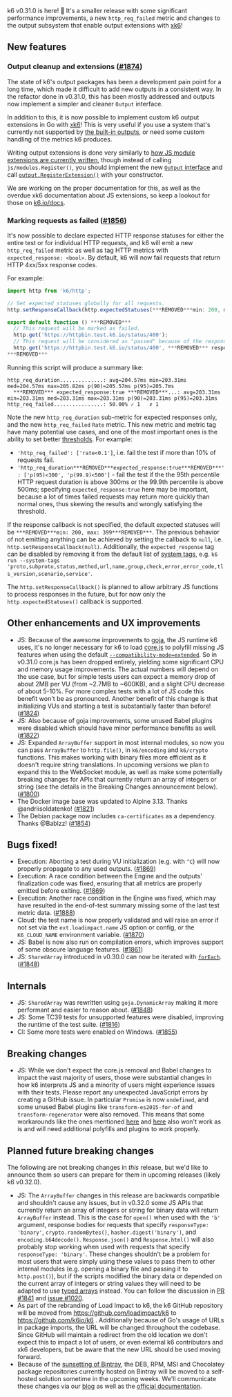 k6 v0.31.0 is here! :tada: It's a smaller release with some significant performance improvements, a new `http_req_failed` metric and changes to the output subsystem that enable output extensions with [xk6](https://github.com/k6io/xk6)!

## New features

### Output cleanup and extensions ([#1874](https://github.com/loadimpact/k6/pull/1874))

The state of k6's output packages has been a development pain point for a long time, which made it difficult to add new outputs in a consistent way. In the refactor done in v0.31.0, this has been mostly addressed and outputs now implement a simpler and cleaner `Output` interface.

In addition to this, it is now possible to implement custom k6 output extensions in Go with [xk6](https://github.com/k6io/xk6)! This is very useful if you use a system that's currently not supported by [the built-in outputs](https://k6.io/docs/getting-started/results-output), or need some custom handling of the metrics k6 produces.

Writing output extensions is done very similarly to [how JS module extensions are currently written](https://k6.io/blog/extending-k6-with-xk6), though instead of calling `js/modules.Register()`, you should implement the new [`Output` interface](https://github.com/loadimpact/k6/blob/2036baeaa83d76ce17aae95fef7e78e3ef24c735/output/types.go#L51-L74) and call [`output.RegisterExtension()`](https://github.com/loadimpact/k6/blob/2036baeaa83d76ce17aae95fef7e78e3ef24c735/output/extensions.go#L47) with your constructor.

We are working on the proper documentation for this, as well as the overdue xk6 documentation about JS extensions, so keep a lookout for those on [k6.io/docs](https://k6.io/docs/).


### Marking requests as failed ([#1856](https://github.com/loadimpact/k6/pull/1856))

It's now possible to declare expected HTTP response statuses for either the entire test or for individual HTTP requests, and k6 will emit a new `http_req_failed` metric as well as tag HTTP metrics with `expected_response: <bool>`. By default, k6 will now fail requests that return HTTP 4xx/5xx response codes.

For example:

```javascript
import http from 'k6/http';

// Set expected statuses globally for all requests.
http.setResponseCallback(http.expectedStatuses(***REMOVED***min: 200, max: 399***REMOVED***, 418));

export default function () ***REMOVED***
  // This request will be marked as failed.
  http.get('https://httpbin.test.k6.io/status/400');
  // This request will be considered as "passed" because of the responseCallback override.
  http.get('https://httpbin.test.k6.io/status/400', ***REMOVED*** responseCallback: http.expectedStatuses(400) ***REMOVED***);
***REMOVED***
```

Running this script will produce a summary like:

```
http_req_duration..............: avg=204.57ms min=203.31ms med=204.57ms max=205.82ms p(90)=205.57ms p(95)=205.7ms
  ***REMOVED*** expected_response:true ***REMOVED***...: avg=203.31ms min=203.31ms med=203.31ms max=203.31ms p(90)=203.31ms p(95)=203.31ms
http_req_failed................: 50.00% ✓ 1   ✗ 1
```

Note the new `http_req_duration` sub-metric for expected responses only, and the new `http_req_failed` `Rate` metric. This new metric and metric tag have many potential use cases, and one of the most important ones is the ability to set better [thresholds](https://k6.io/docs/using-k6/thresholds). For example:
- `'http_req_failed': ['rate<0.1']`, i.e. fail the test if more than 10% of requests fail.
- `'http_req_duration***REMOVED***expected_response:true***REMOVED***': ['p(95)<300', 'p(99.9)<500']` - fail the test if the the 95th percentile HTTP request duration is above 300ms or the 99.9th percentile is above 500ms; specifying `expected_response:true` here may be important, because a lot of times failed requests may return more quickly than normal ones, thus skewing the results and wrongly satisfying the threshold.

If the response callback is not specified, the default expected statuses will be `***REMOVED***min: 200, max: 399***REMOVED***`. The previous behavior of not emitting anything can be achieved by setting the callback to `null`, i.e. `http.setResponseCallback(null)`. Additionally, the `expected_response` tag can be disabled by removing it from the default list of [system tags](https://k6.io/docs/using-k6/options#system-tags), e.g. `k6 run --system-tags 'proto,subproto,status,method,url,name,group,check,error,error_code,tls_version,scenario,service'`.

The `http.setResponseCallback()` is planned to allow arbitrary JS functions to process responses in the future, but for now only the `http.expectedStatuses()` callback is supported.


## Other enhancements and UX improvements

- JS: Because of the awesome improvements to [goja](https://github.com/dop251/goja), the JS runtime k6 uses, it's no longer necessary for k6 to load [core.js](https://github.com/zloirock/core-js) to polyfill missing JS features when using the default [`--compatibility-mode=extended`](https://k6.io/docs/using-k6/javascript-compatibility-mode). So in v0.31.0 core.js has been dropped entirely, yielding some significant CPU and memory usage improvements. The actual numbers will depend on the use case, but for simple tests users can expect a memory drop of about 2MB per VU (from ~2.7MB to ~600KB), and a slight CPU decrease of about 5-10%. For more complex tests with a lot of JS code this benefit won't be as pronounced. Another benefit of this change is that initializing VUs and starting a test is substantially faster than before! ([#1824](https://github.com/loadimpact/k6/pull/1824))
- JS: Also because of goja improvements, some unused Babel plugins were disabled which should have minor performance benefits as well. ([#1822](https://github.com/loadimpact/k6/pull/1822))
- JS: Expanded `ArrayBuffer` support in most internal modules, so now you can pass `ArrayBuffer` to `http.file()`, in `k6/encoding` and `k6/crypto` functions. This makes working with binary files more efficient as it doesn't require string translations. In upcoming versions we plan to expand this to the WebSocket module, as well as make some potentially breaking changes for APIs that currently return an array of integers or string (see the details in the Breaking Changes announcement below). ([#1800](https://github.com/loadimpact/k6/pull/1800))
- The Docker image base was updated to Alpine 3.13. Thanks @andriisoldatenko! ([#1821](https://github.com/loadimpact/k6/pull/1821))
- The Debian package now includes `ca-certificates` as a dependency. Thanks @Bablzz! ([#1854](https://github.com/loadimpact/k6/pull/1854))


## Bugs fixed!

- Execution: Aborting a test during VU initialization (e.g. with `^C`) will now properly propagate to any used outputs. ([#1869](https://github.com/loadimpact/k6/pull/1869))
- Execution: A race condition between the Engine and the outputs' finalization code was fixed, ensuring that all metrics are properly emitted before exiting. ([#1869](https://github.com/loadimpact/k6/pull/1869))
- Execution: Another race condition in the Engine was fixed, which may have resulted in the end-of-test summary missing some of the last test metric data. ([#1888](https://github.com/loadimpact/k6/pull/1888))
- Cloud: the test name is now properly validated and will raise an error if not set via the `ext.loadimpact.name` JS option or config, or the `K6_CLOUD_NAME` environment variable. ([#1870](https://github.com/loadimpact/k6/pull/1870))
- JS: Babel is now also run on compilation errors, which improves support of some obscure language features. ([#1861](https://github.com/loadimpact/k6/pull/1861))
- JS: `SharedArray` introduced in v0.30.0 can now be iterated with [`forEach`](https://developer.mozilla.org/en-US/docs/Web/JavaScript/Reference/Global_Objects/Array/forEach). ([#1848](https://github.com/loadimpact/k6/pull/1848))


## Internals

- JS: `SharedArray` was rewritten using `goja.DynamicArray` making it more performant and easier to reason about. ([#1848](https://github.com/loadimpact/k6/pull/1848))
- JS: Some TC39 tests for unsupported features were disabled, improving the runtime of the test suite. ([#1816](https://github.com/loadimpact/k6/pull/1816))
- CI: Some more tests were enabled on Windows. ([#1855](https://github.com/loadimpact/k6/pull/1855))


## Breaking changes

- JS: While we don't expect the core.js removal and Babel changes to impact the vast majority of users, those were substantial changes in how k6 interprets JS and a minority of users might experience issues with their tests. Please report any unexpected JavaScript errors by creating a GitHub issue. In particular `Promise` is now `undefined`, and some unused Babel plugins like `transform-es2015-for-of` and `transform-regenerator` were also removed. This means that some workarounds like the ones mentioned [here](https://github.com/loadimpact/k6/issues/779#issuecomment-674311032) and [here](https://stackoverflow.com/a/65849645/96213) also won't work as is and will need additional polyfills and plugins to work properly.

## Planned future breaking changes

The following are not breaking changes in _this_ release, but we'd like to announce them so users can prepare for them in upcoming releases (likely k6 v0.32.0).

- JS: The `ArrayBuffer` changes in this release are backwards compatible and shouldn't cause any issues, but in v0.32.0 some JS APIs that currently return an array of integers or string for binary data will return `ArrayBuffer` instead. This is the case for `open()` when used with the `'b'` argument, response bodies for requests that specify `responseType: 'binary'`, `crypto.randomBytes()`, `hasher.digest('binary')`, and `encoding.b64decode()`. `Response.json()` and `Response.html()` will also probably stop working when used with requests that specify `responseType: 'binary'`. These changes shouldn't be a problem for most users that were simply using these values to pass them to other internal modules (e.g. opening a binary file and passing it to `http.post()`), but if the scripts modified the binary data or depended on the current array of integers or string values they will need to be adapted to use [typed arrays](https://developer.mozilla.org/en-US/docs/Web/JavaScript/Typed_arrays) instead. You can follow the discussion in [PR #1841](https://github.com/loadimpact/k6/pull/1841) and [issue #1020](https://github.com/loadimpact/k6/issues/1020).
- As part of the rebranding of Load Impact to k6, the k6 GitHub repository will be moved from https://github.com/loadimpact/k6 to https://github.com/k6io/k6 . Additionally because of Go's usage of URLs in package imports, the URL will be changed throughout the codebase. Since GitHub will maintain a redirect from the old location we don't expect this to impact a lot of users, or even external k6 contributors and xk6 developers, but be aware that the new URL should be used moving forward.
- Because of the [sunsetting of Bintray](https://jfrog.com/blog/into-the-sunset-bintray-jcenter-gocenter-and-chartcenter/), the DEB, RPM, MSI and Chocolatey package repositories currently hosted on Bintray will be moved to a self-hosted solution sometime in the upcoming weeks. We'll communicate these changes via our [blog](https://k6.io/blog/) as well as the [official documentation](https://k6.io/docs/getting-started/installation).
